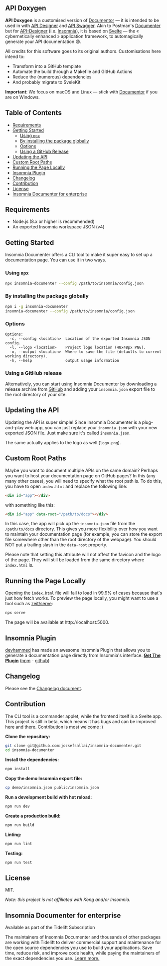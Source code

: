 ## API Doxygen

**API Doxygen** is a customised version of [Documentor][insdocu] — it is intended to be used in with [API Designer][designer] and
[API Swagger][swagger]. Akin to Postman's [Documenter][postdoc] but for [API-Designer][designer] (i.e. [Insomnia]), it is based on
[Svelte] — the « cybernetically enhanced » application framework, to automagically generate your API documentation :smile:.

All credits for this software goes to its original authors. Customisations here intend to:

  - Transform into a GitHub template
  - Automate the build through a Makefile and GitHub Actions
  - Reduce the (numerous) dependencies
  - And probably migrate to SveleKit

**Important**: We focus on macOS and Linux — stick with [Documentor][insdocu] if you are on Windows.

## Table of Contents

- [Requirements](#requirements)
- [Getting Started](#getting-started)
  - [Using `npx`](#using-npx)
  - [By installing the package globally](#by-installing-the-package-globally)
  - [Options](#options)
  - [Using a GitHub Release](#using-a-github-release)
- [Updating the API](#updating-the-api)
- [Custom Root Paths](#custom-root-paths)
- [Running the Page Locally](#running-the-page-locally)
- [Insomnia Plugin](#insomnia-plugin)
- [Changelog](#changelog)
- [Contribution](#contribution)
- [License](#license)
- [Insomnia Documenter for enterprise](#insomnia-documenter-for-enterprise)

## Requirements
  * Node.js (8.x or higher is recommended)
  * An exported Insomnia workspace JSON (v4)

## Getting Started

Insomnia Documenter offers a CLI tool to make it super easy to set up a documentation page. You can use it in two ways.

### Using `npx`

```sh
npx insomnia-documenter --config /path/to/insomnia/config.json
```

### By installing the package globally

```sh
npm i -g insomnia-documenter
insomnia-documenter --config /path/to/insomnia/config.json
```

### Options

```
Options:
  -c, --config <location>  Location of the exported Insomnia JSON config.
  -l, --logo <location>    Project logo location (48x48px PNG).
  -o, --output <location>  Where to save the file (defaults to current working directory).
  -h, --help               output usage information
```

### Using a GitHub release

Alternatively, you can start using Insomnia Documenter by downloading a release archive from [GitHub](https://github.com/jozsefsallai/insomnia-documenter/releases) and adding your `insomnia.json` export file to the root directory of your site.

## Updating the API

Updating the API is super simple! Since Insomnia Documenter is a plug-and-play web app, you can just replace your `insomnia.json` with your new exported JSON file. Just make sure it's called `insomnia.json`.

The same actually applies to the logo as well (`logo.png`).

## Custom Root Paths

Maybe you want to document multiple APIs on the same domain? Perhaps you want to host your documentation page on GitHub pages? In this (any many other cases), you will need to specify what the root path is. To do this, you have to open `index.html` and replace the following line:

```html
<div id="app"></div>
```

with something like this:

```html
<div id="app" data-root="/path/to/docs"></div>
```

In this case, the app will pick up the `insomnia.json` file from the `/path/to/docs` directory. This gives you more flexibility over how you want to maintain your documentation page (for example, you can store the export file somewhere other than the root directory of the webpage). You should NOT put a trailing slash in the `data-root` property.

Please note that setting this attribute will not affect the favicon and the logo of the page. They will still be loaded from the same directory where `index.html` is.

## Running the Page Locally

Opening the `index.html` file will fail to load in 99.9% of cases because that's just how fetch works. To preview the page locally, you might want to use a tool such as [zeit/serve](https://github.com/zeit/serve):

```sh
npx serve
```

The page will be available at http://localhost:5000.

## Insomnia Plugin

[devhammed](https://github.com/devhammed) has made an awesome Insomnia Plugin that allows you to generate a documentation page directly from Insomnia's interface. **[Get The Plugin](https://insomnia.rest/plugins/insomnia-plugin-documenter)** ([npm](https://www.npmjs.com/package/insomnia-plugin-documenter) - [github](https://github.com/devhammed/insomnia-plugin-documenter))

## Changelog

Please see the [Changelog document](https://github.com/jozsefsallai/insomnia-documenter/blob/master/CHANGELOG.md).

## Contribution

The CLI tool is a commander applet, while the frontend itself is a Svelte app. This project is still in beta, which means it has bugs and can be improved here and there. Contribution is most welcome :)

**Clone the repository:**

```sh
git clone git@github.com:jozsefsallai/insomnia-documenter.git
cd insomnia-documenter
```

**Install the dependencies:**

```sh
npm install
```

**Copy the demo Insomnia export file:**

```sh
cp demo/insomnia.json public/insomnia.json
```

**Run a development build with hot reload:**

```sh
npm run dev
```

**Create a production build:**

```sh
npm run build
```

**Linting:**

```sh
npm run lint
```

**Testing:**
```sh
npm run test
```

## License

MIT.

*Note: this project is not affiliated with Kong and/or Insomnia.*

## Insomnia Documenter for enterprise

Available as part of the Tidelift Subscription

The maintainers of Insomnia Documenter and thousands of other packages are working with Tidelift to deliver commercial support and maintenance for the open source dependencies you use to build your applications. Save time, reduce risk, and improve code health, while paying the maintainers of the exact dependencies you use. [Learn more.](https://tidelift.com/subscription/pkg/npm-insomnia-documenter?utm_source=npm-insomnia-documenter&utm_medium=referral&utm_campaign=enterprise&utm_term=repo)

[insdocu]:      https://github.com/jozsefsallai/insomnia-documenter
[designer]:     https://github.com/ISLEcode/API-Designer
[doxygen]:      https://github.com/ISLEcode/API-Doxygen
[swagger]:      https://github.com/ISLEcode/API-Swagger
[postdoc]:      https://www.getpostman.com/api-documentation-generator
[insomnia]:     https://insomnia.rest
[svelte]:       https://svelte.dev
